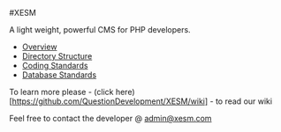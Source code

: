 #XESM

A light weight, powerful CMS for PHP developers.

* [Overview](https://github.com/QuestionDevelopment/XESM/wiki/Overview)
* [Directory Structure](https://github.com/QuestionDevelopment/XESM/wiki/Directory-Structure)
* [Coding Standards](https://github.com/QuestionDevelopment/XESM/wiki/Coding-Standards)
* [Database Standards](https://github.com/QuestionDevelopment/XESM/wiki/Database-Standards)

To learn more please - (click here)[https://github.com/QuestionDevelopment/XESM/wiki] - to read our wiki

Feel free to contact the developer @ admin@xesm.com


